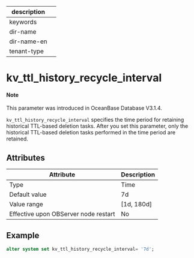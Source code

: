 | description ||
|---|---|
| keywords ||
| dir-name ||
| dir-name-en ||
| tenant-type ||

# kv_ttl_history_recycle_interval

<main id="notice" type='explain'>

  <h4>Note</h4>

  <p>This parameter was introduced in OceanBase Database V3.1.4. </p>

</main>

`kv_ttl_history_recycle_interval` specifies the time period for retaining historical TTL-based deletion tasks. After you set this parameter, only the historical TTL-based deletion tasks performed in the time period are retained. 

## Attributes

| Attribute | Description |
| --- | --- |
| Type | Time |
| Default value | 7d |
| Value range | [1d, 180d] |
| Effective upon OBServer node restart | No |

## Example

```sql
alter system set kv_ttl_history_recycle_interval= '7d';
```
